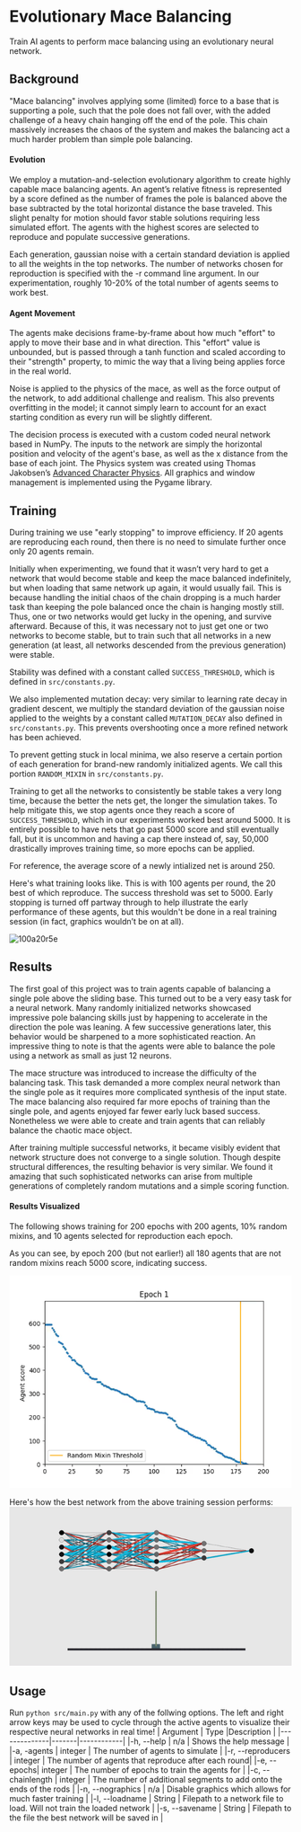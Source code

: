 # Evolutionary Mace Balancing
Train AI agents to perform mace balancing using an evolutionary neural network.

## Background

"Mace balancing" involves applying some (limited) force to a base that is supporting a pole, such that the pole does not fall over, with the added challenge of a heavy chain hanging off the end of the pole. This chain massively increases the chaos of the system and makes the balancing act a much harder problem than simple pole balancing.

#### Evolution
We employ a mutation-and-selection evolutionary algorithm to create highly capable mace balancing agents. An agent’s relative fitness is represented by a score defined as the number of frames the pole is balanced above the base subtracted by the total horizontal distance the base traveled.  This slight penalty for motion should favor stable solutions requiring less simulated effort. The agents with the highest scores are selected to reproduce and populate successive generations. 

Each generation, gaussian noise with a certain standard deviation is applied to all the weights in the top networks. The number of networks chosen for reproduction is specified with the -r command line argument. In our experimentation, roughly 10-20% of the total number of agents seems to work best.

#### Agent Movement
The agents make decisions frame-by-frame about how much "effort" to apply to move their base and in what direction. This "effort" value is unbounded, but is passed through a tanh function and scaled according to their "strength" property, to mimic the way that a living being applies force in the real world.

Noise is applied to the physics of the mace, as well as the force output of the network, to add additional challenge and realism. This also prevents overfitting in the model; it cannot simply learn to account for an exact starting condition as every run will be slightly different.

The decision process is executed with a custom coded neural network based in NumPy. The inputs to the network are simply the horizontal position and velocity of the agent's base, as well as the x distance from the base of each joint. The Physics system was created using Thomas Jakobsen’s [Advanced Character Physics](http://www.cs.cmu.edu/afs/cs/academic/class/15462-s13/www/lec_slides/Jakobsen.pdf). All graphics and window management is implemented using the Pygame library.

## Training
During training we use "early stopping" to improve efficiency. If 20 agents are reproducing each round, then there is no need to simulate further once only 20 agents remain.

Initially when experimenting, we found that it wasn’t very hard to get a network that would become stable and keep the mace balanced indefinitely, but when loading that same network up again, it would usually fail. This is because handling the initial chaos of the chain dropping is a much harder task than keeping the pole balanced once the chain is hanging mostly still. Thus, one or two networks would get lucky in the opening, and survive afterward. Because of this, it was necessary not to just get one or two networks to become stable, but to train such that all networks in a new generation (at least, all networks descended from the previous generation) were stable.

Stability was defined with a constant called `SUCCESS_THRESHOLD`, which is defined in `src/constants.py`.

We also implemented mutation decay: very similar to learning rate decay in gradient descent, we multiply the standard deviation of the gaussian noise applied to the weights by a constant called `MUTATION_DECAY` also defined in `src/constants.py`. This prevents overshooting once a more refined network has been achieved.

To prevent getting stuck in local minima, we also reserve a certain portion of each generation for brand-new randomly initialized agents. We call this portion `RANDOM_MIXIN` in `src/constants.py`.

Training to get all the networks to consistently be stable takes a very long time, because the better the nets get, the longer the simulation takes. To help mitigate this, we stop agents once they reach a score of `SUCCESS_THRESHOLD`, which in our experiments worked best around 5000. It is entirely possible to have nets that go past 5000 score and still eventually fall, but it is uncommon and having a cap there instead of, say, 50,000 drastically improves training time, so more epochs can be applied.

For reference, the average score of a newly intialized net is around 250.

Here's what training looks like. This is with 100 agents per round, the 20 best of which reproduce. The success threshold was set to 5000. Early stopping is turned off partway through to help illustrate the early performance of these agents, but this wouldn't be done in a real training session (in fact, graphics wouldn’t be on at all).


![100a20r5e](demo_media/100a20r5e.gif)


## Results

The first goal of this project was to train agents capable of balancing a single pole above the sliding base. This turned out to be a very easy task for a neural network.  Many randomly initialized networks showcased impressive pole balancing skills just by happening to accelerate in the direction the pole was leaning.  A few successive generations later, this behavior would be sharpened to a more sophisticated reaction.  An impressive thing to note is that the agents were able to balance the pole using a network as small as just 12 neurons.

The mace structure was introduced to increase the difficulty of the balancing task. This task demanded a more complex neural network than the single pole as it requires more complicated synthesis of the input state. The mace balancing also required far more epochs of training than the single pole, and agents enjoyed far fewer early luck based success.  Nonetheless we were able to create and train agents that can reliably balance the chaotic mace object.  

After training multiple successful networks, it became visibly evident that network structure does not converge to a single solution. Though despite structural differences, the resulting behavior is very similar.  We found it amazing that such sophisticated networks can arise from multiple generations of completely random mutations and a simple scoring function.

#### Results Visualized

The following shows training for 200 epochs with 200 agents, 10% random mixins, and 10 agents selected for reproduction each epoch.

As you can see, by epoch 200 (but not earlier!) all 180 agents that are not random mixins reach 5000 score, indicating success.

![out2](demo_media/out2.gif)


Here's how the best network from the above training session performs:
![net11](demo_media/net11.gif)

## Usage
Run `python src/main.py` with any of the follwing options.  The left and right arrow keys may be used to cycle through the active agents to visualize their respective neural networks in real time!
| Argument     | Type  |Description |
|--------------|-------|------------|
|-h, --help    |  n/a  |  Shows the help message |
|-a, -agents    |  integer | The number of agents to simulate |
|-r, --reproducers | integer | The number of agents that reproduce after each round|
|-e, --epochs| integer | The number of epochs to train the agents for |
|-c, --chainlength | integer | The number of additional segments to add onto the ends of the rods |
|-n, --nographics | n/a | Disable graphics which allows for much faster training |
|-l, --loadname | String | Filepath to a network file to load. Will not train the loaded network |
|-s, --savename | String | Filepath to the file the best network will be saved in |
